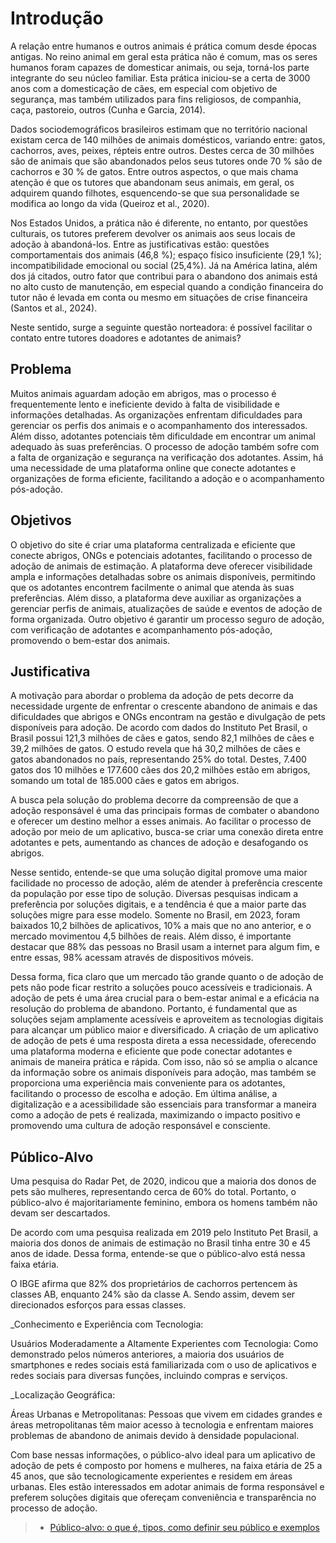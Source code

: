 # Introdução

A relação entre humanos e outros animais é prática comum desde épocas antigas. No reino animal em geral esta prática não é comum, mas os seres humanos foram capazes de domesticar animais, ou seja, torná-los parte integrante do seu núcleo familiar. Esta prática iniciou-se a certa de 3000 anos com a domesticação de cães, em especial com objetivo de segurança, mas também utilizados para fins religiosos, de companhia, caça, pastoreio, outros (Cunha e Garcia, 2014). 

Dados sociodemográficos brasileiros estimam que no território nacional existam cerca de 140 milhões de animais domésticos, variando entre: gatos, cachorros, aves, peixes, répteis entre outros. Destes cerca de 30 milhões são de animais que são abandonados pelos seus tutores onde 70 % são de cachorros e 30 % de gatos. Entre outros aspectos, o que mais chama atenção é que os tutores que abandonam seus animais, em geral, os adquirem quando filhotes, esquencendo-se que sua personalidade se modifica ao longo da vida (Queiroz et al., 2020). 

Nos Estados Unidos, a prática não é diferente, no entanto, por questões culturais, os tutores preferem devolver os animais aos seus locais de adoção à abandoná-los. Entre as justificativas estão:  questões comportamentais dos animais (46,8 %); espaço físico insuficiente (29,1 %); incompatibilidade emocional ou social (25,4%). Já na América latina, além dos já citados, outro fator que contribui para o abandono dos animais está no alto custo de manutenção, em especial quando a condição financeira do tutor não é levada em conta ou mesmo em situações de crise financeira (Santos et al., 2024). 

Neste sentido, surge a seguinte questão norteadora: é possível facilitar o contato entre tutores doadores e adotantes de animais? 

## Problema
Muitos animais aguardam adoção em abrigos, mas o processo é frequentemente lento e ineficiente devido à falta de visibilidade e informações detalhadas. As organizações enfrentam dificuldades para gerenciar os perfis dos animais e o acompanhamento dos interessados. Além disso, adotantes potenciais têm dificuldade em encontrar um animal adequado às suas preferências. O processo de adoção também sofre com a falta de organização e segurança na verificação dos adotantes. Assim, há uma necessidade de uma plataforma online que conecte adotantes e organizações de forma eficiente, facilitando a adoção e o acompanhamento pós-adoção.  

## Objetivos

O objetivo do site é criar uma plataforma centralizada e eficiente que conecte abrigos, ONGs e potenciais adotantes, facilitando o processo de adoção de animais de estimação. A plataforma deve oferecer visibilidade ampla e informações detalhadas sobre os animais disponíveis, permitindo que os adotantes encontrem facilmente o animal que atenda às suas preferências. Além disso, a plataforma deve auxiliar as organizações a gerenciar perfis de animais, atualizações de saúde e eventos de adoção de forma organizada. Outro objetivo é garantir um processo seguro de adoção, com verificação de adotantes e acompanhamento pós-adoção, promovendo o bem-estar dos animais.
 

## Justificativa

A motivação para abordar o problema da adoção de pets decorre da necessidade urgente de enfrentar o crescente abandono de animais e das dificuldades que abrigos e ONGs encontram na gestão e divulgação de pets disponíveis para adoção. De acordo com dados do Instituto Pet Brasil, o Brasil possui 121,3 milhões de cães e gatos, sendo 82,1 milhões de cães e 39,2 milhões de gatos. O estudo revela que há 30,2 milhões de cães e gatos abandonados no país, representando 25% do total. Destes, 7.400 gatos dos 10 milhões e 177.600 cães dos 20,2 milhões estão em abrigos, somando um total de 185.000 cães e gatos em abrigos. 

A busca pela solução do problema decorre da compreensão de que a adoção responsável é uma das principais formas de combater o abandono e oferecer um destino melhor a esses animais. Ao facilitar o processo de adoção por meio de um aplicativo, busca-se criar uma conexão direta entre adotantes e pets, aumentando as chances de adoção e desafogando os abrigos. 

Nesse sentido, entende-se que uma solução digital promove uma maior facilidade no processo de adoção, além de atender à preferência crescente da população por esse tipo de solução. Diversas pesquisas indicam a preferência por soluções digitais, e a tendência é que a maior parte das soluções migre para esse modelo. Somente no Brasil, em 2023, foram baixados 10,2 bilhões de aplicativos, 10% a mais que no ano anterior, e o mercado movimentou 4,5 bilhões de reais. Além disso, é importante destacar que 88% das pessoas no Brasil usam a internet para algum fim, e entre essas, 98% acessam através de dispositivos móveis.  

Dessa forma, fica claro que um mercado tão grande quanto o de adoção de pets não pode ficar restrito a soluções pouco acessíveis e tradicionais. A adoção de pets é uma área crucial para o bem-estar animal e a eficácia na resolução do problema de abandono. Portanto, é fundamental que as soluções sejam amplamente acessíveis e aproveitem as tecnologias digitais para alcançar um público maior e diversificado. A criação de um aplicativo de adoção de pets é uma resposta direta a essa necessidade, oferecendo uma plataforma moderna e eficiente que pode conectar adotantes e animais de maneira prática e rápida. Com isso, não só se amplia o alcance da informação sobre os animais disponíveis para adoção, mas também se proporciona uma experiência mais conveniente para os adotantes, facilitando o processo de escolha e adoção. Em última análise, a digitalização e a acessibilidade são essenciais para transformar a maneira como a adoção de pets é realizada, maximizando o impacto positivo e promovendo uma cultura de adoção responsável e consciente.

## Público-Alvo

Uma pesquisa do Radar Pet, de 2020, indicou que a maioria dos donos de pets são mulheres, representando cerca de 60% do total. Portanto, o público-alvo é majoritariamente feminino, embora os homens também não devam ser descartados. 

De acordo com uma pesquisa realizada em 2019 pelo Instituto Pet Brasil, a maioria dos donos de animais de estimação no Brasil tinha entre 30 e 45 anos de idade. Dessa forma, entende-se que o público-alvo está nessa faixa etária. 

O IBGE afirma que 82% dos proprietários de cachorros pertencem às classes AB, enquanto 24% são da classe A. Sendo assim, devem ser direcionados esforços para essas classes. 

_Conhecimento e Experiência com Tecnologia: 

Usuários Moderadamente a Altamente Experientes com Tecnologia: Como demonstrado pelos números anteriores, a maioria dos usuários de smartphones e redes sociais está familiarizada com o uso de aplicativos e redes sociais para diversas funções, incluindo compras e serviços. 

_Localização Geográfica: 

Áreas Urbanas e Metropolitanas: Pessoas que vivem em cidades grandes e áreas metropolitanas têm maior acesso à tecnologia e enfrentam maiores problemas de abandono de animais devido à densidade populacional. 

Com base nessas informações, o público-alvo ideal para um aplicativo de adoção de pets é composto por homens e mulheres, na faixa etária de 25 a 45 anos, que são tecnologicamente experientes e residem em áreas urbanas. Eles estão interessados em adotar animais de forma responsável e preferem soluções digitais que ofereçam conveniência e transparência no processo de adoção.

> - [Público-alvo: o que é, tipos, como definir seu público e exemplos](https://klickpages.com.br/blog/publico-alvo-o-que-e/)

